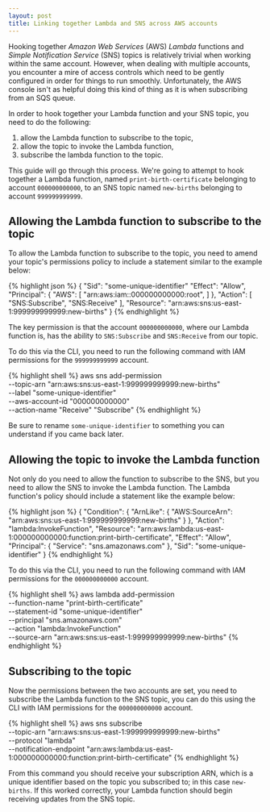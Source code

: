 ```yaml
---
layout: post
title: Linking together Lambda and SNS across AWS accounts
---
```


Hooking together *Amazon Web Services* (AWS) *Lambda* functions and *Simple
Notification Service* (SNS) topics is relatively trivial when working within the 
same account. However, when dealing with multiple accounts, you encounter a mire
of access controls which need to be gently configured in order for things to run
smoothly. Unfortunately, the AWS console isn't as helpful doing this kind of
thing as it is when subscribing from an SQS queue.

In order to hook together your Lambda function and your SNS topic, you need to 
do the following:

1. allow the Lambda function to subscribe to the topic, 
2. allow the topic to invoke the Lambda function,
3. subscribe the lambda function to the topic.

This guide will go through this process. We're going to attempt to hook together
a Lambda function, named `print-birth-certificate` belonging to account 
`000000000000`, to an SNS topic named `new-births` belonging to account 
`999999999999`.

## Allowing the Lambda function to subscribe to the topic

To allow the Lambda function to subscribe to the topic, you need to amend your 
topic's permissions policy to include a statement similar to the example below:

{% highlight json %}
{
  "Sid": "some-unique-identifier"
  "Effect": "Allow",
  "Principal": {
    "AWS": [
      "arn:aws:iam::000000000000:root",
    ]
  },
  "Action": [
    "SNS:Subscribe",
    "SNS:Receive"
  ],
  "Resource": "arn:aws:sns:us-east-1:999999999999:new-births"
}
{% endhighlight %}

The key permission is that the account `000000000000`, where our Lambda function
is, has the ability to `SNS:Subscribe` and `SNS:Receive` from our topic.

To do this via the CLI, you need to run the following command with IAM 
permissions for the `999999999999` account.

{% highlight shell %}
aws sns add-permission \
    --topic-arn "arn:aws:sns:us-east-1:999999999999:new-births" \
    --label "some-unique-identifier" \
    --aws-account-id "000000000000" \
    --action-name "Receive" "Subscribe"
{% endhighlight %}

Be sure to rename `some-unique-identifier` to something you can understand if
you came back later.

## Allowing the topic to invoke the Lambda function

Not only do you need to allow the function to subscribe to the SNS, but you need
to allow the SNS to invoke the Lambda function. The Lambda function's policy
should include a statement like the example below:

{% highlight json %}
{
  "Condition": {
    "ArnLike": {
      "AWS:SourceArn": "arn:aws:sns:us-east-1:999999999999:new-births"
    }
  },
  "Action": "lambda:InvokeFunction",
  "Resource": "arn:aws:lambda:us-east-1:000000000000:function:print-birth-certificate",
  "Effect": "Allow",
  "Principal": {
    "Service": "sns.amazonaws.com"
  },
  "Sid": "some-unique-identifier"
}
{% endhighlight %}

To do this via the CLI, you need to run the following command with IAM 
permissions for the `000000000000` account.

{% highlight shell %}
aws lambda add-permission \
    --function-name "print-birth-certificate" \
    --statement-id "some-unique-identifier" \
    --principal "sns.amazonaws.com" \
    --action "lambda:InvokeFunction" \
    --source-arn "arn:aws:sns:us-east-1:999999999999:new-births"
{% endhighlight %}

## Subscribing to the topic

Now the permissions between the two accounts are set, you need to subscribe the
Lambda function to the SNS topic, you can do this using the CLI with IAM
permissions for the `000000000000` account.

{% highlight shell %}
aws sns subscribe \
    --topic-arn "arn:aws:sns:us-east-1:999999999999:new-births" \
    --protocol "lambda" \
    --notification-endpoint "arn:aws:lambda:us-east-1:000000000000:function:print-birth-certificate"
{% endhighlight %}

From this command you should receive your subscription ARN, which is a unique
identifier based on the topic you subscribed to; in this case `new-births`. If
this worked correctly, your Lambda function should begin receiving updates
from the SNS topic.
